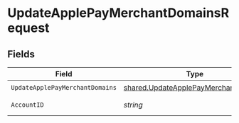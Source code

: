 # UpdateApplePayMerchantDomainsRequest


## Fields

| Field                                                                                               | Type                                                                                                | Required                                                                                            | Description                                                                                         |
| --------------------------------------------------------------------------------------------------- | --------------------------------------------------------------------------------------------------- | --------------------------------------------------------------------------------------------------- | --------------------------------------------------------------------------------------------------- |
| `UpdateApplePayMerchantDomains`                                                                     | [shared.UpdateApplePayMerchantDomains](../../../pkg/models/shared/updateapplepaymerchantdomains.md) | :heavy_check_mark:                                                                                  | N/A                                                                                                 |
| `AccountID`                                                                                         | *string*                                                                                            | :heavy_check_mark:                                                                                  | ID of the account                                                                                   |